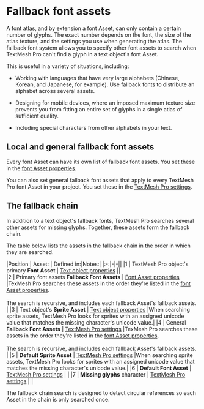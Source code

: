 # Fallback font assets

A font atlas, and by extension a font Asset, can only contain a certain number of glyphs. The exact number depends on the font, the size of the atlas texture, and the settings you use when generating the atlas. The fallback font system allows you to specify other font assets to search when TextMesh Pro can't find a glyph in a text object's font Asset.

This is useful in a variety of situations, including:
* Working with languages that have very large alphabets (Chinese, Korean, and Japanese, for example). Use fallback fonts to distribute an alphabet across several assets.

* Designing for mobile devices, where an imposed maximum texture size prevents you from fitting an entire set of glyphs in a single atlas of  sufficient quality.

* Including special characters from other alphabets in your text.

## Local and general fallback font assets

Every font Asset can have its own list of fallback font assets. You set these in the [font Asset properties](FontAssetsProperties.md).

You can also set general fallback font assets that apply to every TextMesh Pro font Asset in your project. You set these in the [TextMesh Pro settings](Settings.md).

## The fallback chain

In addition to a text object's fallback fonts, TextMesh Pro searches several other assets for missing glyphs. Together, these assets form the fallback chain.

The table below lists the assets in the fallback chain in the order in which they are searched.

|Position:| Asset: | Defined in:|Notes:|
|:-:|-|-||
|1   | TextMesh Pro object's primary **Font Asset**  | [Text object properties](TMPObjects.md) ||  
|2   | Primary font assets **Fallback Font Assets**  | [Font Asset properties](FontAssetsProperties.md)  |TexMesh Pro searches these assets in the order they're listed in the [font Asset properties](FontAssetsProperties.md). <br/><br/>The search is recursive, and includes each fallback Asset's fallback assets. |
|3   | Text object's **Sprite Asset**  | [Text object properties](TMPObjects.md)  |When searching sprite assets, TextMesh Pro looks for sprites with an assigned unicode value that matches the missing character's unicode value.|
|4   | General **Fallback Font Assets**  | [TextMesh Pro settings](Settings.md)  |TexMesh Pro searches these assets in the order they're listed in the [font Asset properties](FontAssetsProperties.md). <br/><br/>The search is recursive, and includes each fallback Asset's fallback assets. |
|5   | **Default Sprite Asset**  | [TextMesh Pro settings](Settings.md)  |When searching sprite assets, TextMesh Pro looks for sprites with an assigned unicode value that matches the missing character's unicode value.|
|6   | **Default Font Asset** | [TextMesh Pro settings](Settings.md)  | |
|7   | **Missing glyphs** character | [TextMesh Pro settings](Settings.md)  |  |

The fallback chain search is designed to detect circular references so each Asset in the chain is only searched once.
